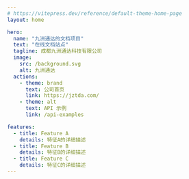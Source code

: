 ```yaml
---
# https://vitepress.dev/reference/default-theme-home-page
layout: home

hero:
  name: "九洲通达的文档项目"
  text: "在线文档站点"
  tagline: 成都九洲通达科技有限公司
  image:
    src: /background.svg
    alt: 九洲通达
  actions:
    - theme: brand
      text: 公司首页
      link: https://jztda.com/
    - theme: alt
      text: API 示例
      link: /api-examples

features:
  - title: Feature A
    details: 特征A的详细描述
  - title: Feature B
    details: 特征B的详细描述
  - title: Feature C
    details: 特征C的详细描述
---
```


